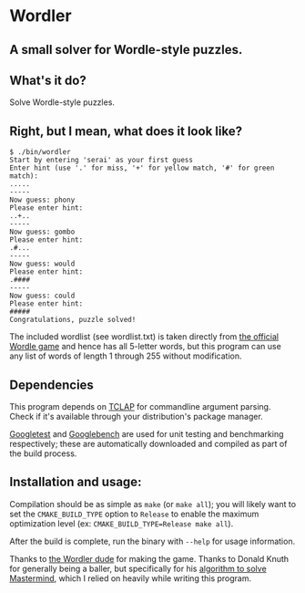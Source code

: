 # Wordler
## A small solver for Wordle-style puzzles.

## What's it do?
Solve Wordle-style puzzles.

## Right, but I mean, what does it look like?

```
$ ./bin/wordler
Start by entering 'serai' as your first guess
Enter hint (use '.' for miss, '+' for yellow match, '#' for green match):
.....
-----
Now guess: phony
Please enter hint:
..+..
-----
Now guess: gombo
Please enter hint:
.#...
-----
Now guess: would
Please enter hint:
.####
-----
Now guess: could
Please enter hint:
#####
Congratulations, puzzle solved!
```

The included wordlist (see wordlist.txt) is taken directly from [the official Wordle game](https://www.nytimes.com/games/wordle/index.html) and hence has all 5-letter words, but this program can use any list of words of length 1 through 255 without modification.

## Dependencies
This program depends on [TCLAP](http://tclap.sourceforge.net/) for commandline argument parsing. Check if it's available through your distribution's package manager.

[Googletest](https://github.com/google/googletest) and [Googlebench](https://github.com/google/benchmark) are used for unit testing and benchmarking respectively; these are automatically downloaded and compiled as part of the build process.

## Installation and usage:

Compilation should be as simple as `make` (or `make all`); you will likely want to set the `CMAKE_BUILD_TYPE` option to `Release` to enable the maximum optimization level (ex: `CMAKE_BUILD_TYPE=Release make all`).

After the build is complete, run the binary with `--help` for usage information.

Thanks to [the Wordler dude](https://twitter.com/powerlanguish/) for making the game.
Thanks to Donald Knuth for generally being a baller, but specifically for his [algorithm to solve Mastermind](http://www.cs.uni.edu/~wallingf/teaching/cs3530/resources/knuth-mastermind.pdf), which I relied on heavily while writing this program.
